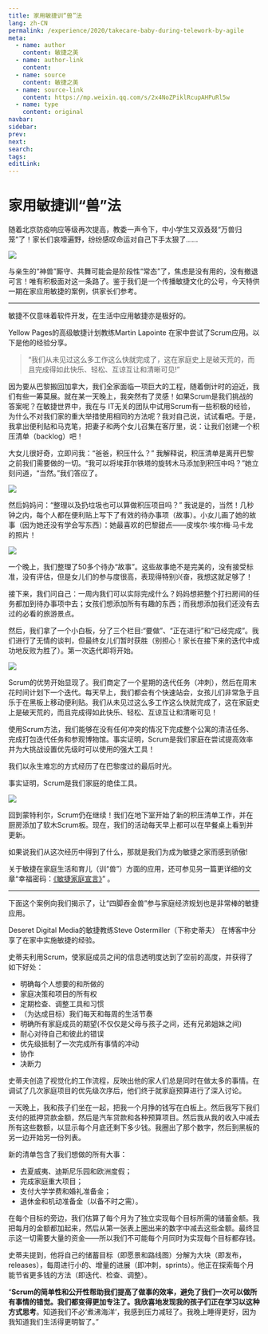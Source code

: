 ```yaml
---
title: 家用敏捷训“兽”法
lang: zh-CN
permalink: /experience/2020/takecare-baby-during-telework-by-agile
meta:
  - name: author
    content: 敏捷之美
  - name: author-link
    content: 
  - name: source
    content: 敏捷之美
  - name: source-link
    content: https://mp.weixin.qq.com/s/2x4NoZPiklRcupAHPuRl5w
  - name: type
    content: original
navbar:
sidebar:
prev:
next:
search:
tags:
editLink:
---
```

# 家用敏捷训“兽”法

<copyright :meta="$frontmatter.meta" />

随着北京防疫响应等级再次提高，教委一声令下，中小学生又双叒叕“万兽归笼”了！家长们哀嚎遍野，纷纷感叹命运对自己下手太狠了……

![](/tc.01.06.001/1.jpg)

与亲生的“神兽”厮守、共舞可能会是阶段性“常态”了，焦虑是没有用的，没有撤退可言！唯有积极面对这一条路了。鉴于我们是一个传播敏捷文化的公号，今天特供一期在家应用敏捷的案例，供家长们参考。

---

敏捷不仅意味着软件开发，在生活中应用敏捷亦是极好的。

Yellow Pages的高级敏捷计划教练Martin Lapointe 在家中尝试了Scrum应用。以下是他的经验分享。

> “我们从未见过这么多工作这么快就完成了，这在家庭史上是破天荒的，而且完成得如此快乐、轻松、互谅互让和清晰可见!”

因为要从巴黎搬回加拿大，我们全家面临一项巨大的工程，随着倒计时的迫近，我们有些一筹莫展。就在某一天晚上，我突然有了灵感！如果Scrum是我们挑战的答案呢？在敏捷世界中，我在与 IT无关的团队中试用Scrum有一些积极的经验，为什么不对我们家的重大举措使用相同的方法呢？我对自己说，试试看吧。于是，我拿出便利贴和马克笔，把妻子和两个女儿召集在客厅里，说：让我们创建一个积压清单（backlog）吧！

大女儿很好奇，立即问我：“爸爸，积压什么？” 我解释说，积压清单是离开巴黎之前我们需要做的一切。“我可以将埃菲尔铁塔的旋转木马添加到积压中吗？”她立刻问道，“当然。”我们答应了。

![](/tc.01.06.001/2.jpg)

然后妈妈问：“整理以及扔垃圾也可以算做积压项目吗？” 我说是的，当然！几秒钟之内，每个人都在便利贴上写下了有效的待办事项（故事）。小女儿画了她的故事（因为她还没有学会写东西）：她最喜欢的巴黎甜点——皮埃尔·埃尔梅·马卡龙的照片！

![](/tc.01.06.001/3.jpg)

一个晚上，我们整理了50多个待办“故事”。这些故事绝不是完美的，没有接受标准，没有评估，但是女儿们的参与度很高，表现得特别兴奋，我想这就足够了！

接下来，我们问自己：一周内我们可以实际完成什么？妈妈想把整个打扫房间的任务都加到待办事项中去；女孩们想添加所有有趣的东西；而我想添加我们还没有去过的必看的旅游景点。
  
然后，我们拿了一个小白板，分了三个栏目:“要做”、“正在进行”和“已经完成”。我们进行了无情的谈判，但最终女儿们暂时获胜（别担心！家长在接下来的迭代中成功地反败为胜了）。第一次迭代即将开始。

![](/tc.01.06.001/4.jpg)

Scrum的优势开始显现了。我们商定了一个星期的迭代任务（冲刺），然后在周末花时间计划下一个迭代。每天早上，我们都会有个快速站会，女孩儿们非常急于且乐于在黑板上移动便利贴。我们从未见过这么多工作这么快就完成了，这在家庭史上是破天荒的，而且完成得如此快乐、轻松、互谅互让和清晰可见！

使用Scrum方法，我们能够在没有任何冲突的情况下完成整个公寓的清洁任务、完成打包迭代任务和参观博物馆。事实证明，Scrum是我们家庭在尝试提高效率并为大挑战设置优先级时可以使用的强大工具！

我们以永生难忘的方式经历了在巴黎度过的最后时光。

事实证明，Scrum是我们家庭的绝佳工具。

![](/tc.01.06.001/5.jpg)

回到蒙特利尔，Scrum仍在继续！我们在地下室开始了新的积压清单工作，并在厨房添加了软木Scrum板。现在，我们的活动每天早上都可以在早餐桌上看到并更新。

如果说我们从这次经历中得到了什么，那就是我们为成为敏捷之家而感到骄傲!

关于敏捷在家庭生活和育儿（训“兽”）方面的应用，还可参见另一篇更详细的文章“幸福密码：[《敏捷家庭宣言》](https://mp.weixin.qq.com/s/LOkhfi1I4ZaBvYq_LwlmAQ)” 。

---

下面这个案例向我们揭示了，让“四脚吞金兽”参与家庭经济规划也是非常棒的敏捷应用。

Deseret Digital Media的敏捷教练Steve Ostermiller（下称史蒂夫） 在博客中分享了在家中实施敏捷的经验。

史蒂夫利用Scrum，使家庭成员之间的信息透明度达到了空前的高度，并获得了如下好处： 

- 明确每个人想要的和所做的
- 家庭决策和项目的所有权
- 定期检查、调整工具和习惯
- （为达成目标）我们每天和每周的生活节奏
- 明确所有家庭成员的期望(不仅仅是父母与孩子之间，还有兄弟姐妹之间)
- 耐心对待自己和彼此的错误
- 优先级抵制了一次完成所有事情的冲动
- 协作
- 决断力

史蒂夫创造了视觉化的工作流程，反映出他的家人们总是同时在做太多的事情。在调试了几次家庭项目的优先级次序后，他们终于就家庭预算进行了深入讨论。

一天晚上，我和孩子们坐在一起，把我一个月挣的钱写在白板上。然后我写下我们支付的抵押贷款金额，然后是汽车贷款和各种预算项目。然后我从我的收入中减去所有这些数额，以显示每个月底还剩下多少钱。我圈出了那个数字，然后到黑板的另一边开始另一份列表。

新的清单包含了我们想做的所有大事：

- 去夏威夷、迪斯尼乐园和欧洲度假；
- 完成家庭重大项目；
- 支付大学学费和婚礼准备金；
- 退休金和机动准备金（以备不时之需）。

在每个目标的旁边，我们估算了每个月为了独立实现每个目标所需的储蓄金额。我把每月的金额都加起来，然后从第一张表上圈出来的数字中减去这些金额。最终显示这一切需要大量的资金——所以我们不可能每个月同时为实现每个目标都存钱。

史蒂夫提到，他将自己的储蓄目标（即愿景和路线图）分解为大块（即发布， releases），每周进行小的、增量的进展（即冲刺，sprints）。他正在探索每个月能节省更多钱的方法（即迭代、检查、调整）。

“**Scrum的简单性和公开性帮助我们提高了做事的效率，避免了我们一次可以做所有事情的错觉。我们都变得更加专注了。我欣喜地发现我的孩子们正在学习以这种方式思考**。知道我们不必‘煮沸海洋’，我感到压力减轻了。我晚上睡得更好，因为我知道我们生活得更明智了。”